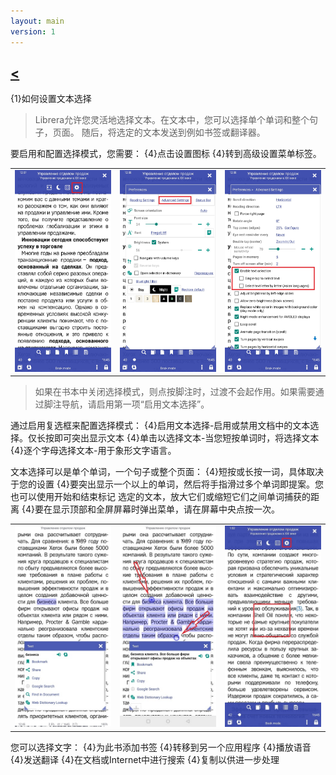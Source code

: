 ```yaml
---
layout: main
version: 1
---
```

[<](/wiki/faq)
---

{1}如何设置文本选择

> Librera允许您灵活地选择文本。在文本中，您可以选择单个单词和整个句子，页面。
随后，将选定的文本发送到例如书签或翻译器。

要启用和配置选择模式，您需要：
{4}点击设置图标
{4}转到高级设置菜单标签。



||||
|-|-|-|
|![](1.jpg)|![](2.jpg)|![](3.jpg)|
>如果在书本中关闭选择模式，则点按脚注时，过渡不会起作用。如果需要通过脚注导航，请启用第一项“启用文本选择”。


通过启用复选框来配置选择模式：
{4}启用文本选择-启用或禁用文档中的文本选择。仅长按即可突出显示文本
{4}单击以选择文本-当您短按单词时，将选择文本
{4}逐个字母选择文本-用于象形文字语言。

文本选择可以是单个单词，一个句子或整个页面：
{4}短按或长按一词，具体取决于您的设置
{4}要突出显示一个以上的单词，然后将手指滑过多个单词即提案。您也可以使用开始和结束标记
选定的文本，放大它们或缩短它们之间单词捕获的距离
{4}要在显示顶部和全屏屏幕时弹出菜单，请在屏幕中央点按一次。

||||
|-|-|-|
|![](4.jpg)|![](5.jpg)|![](6.jpg)|


您可以选择文字：
{4}为此书添加书签
{4}转移到另一个应用程序
{4}播放语音
{4}发送翻译
{4}在文档或Internet中进行搜索
{4}复制以供进一步处理

